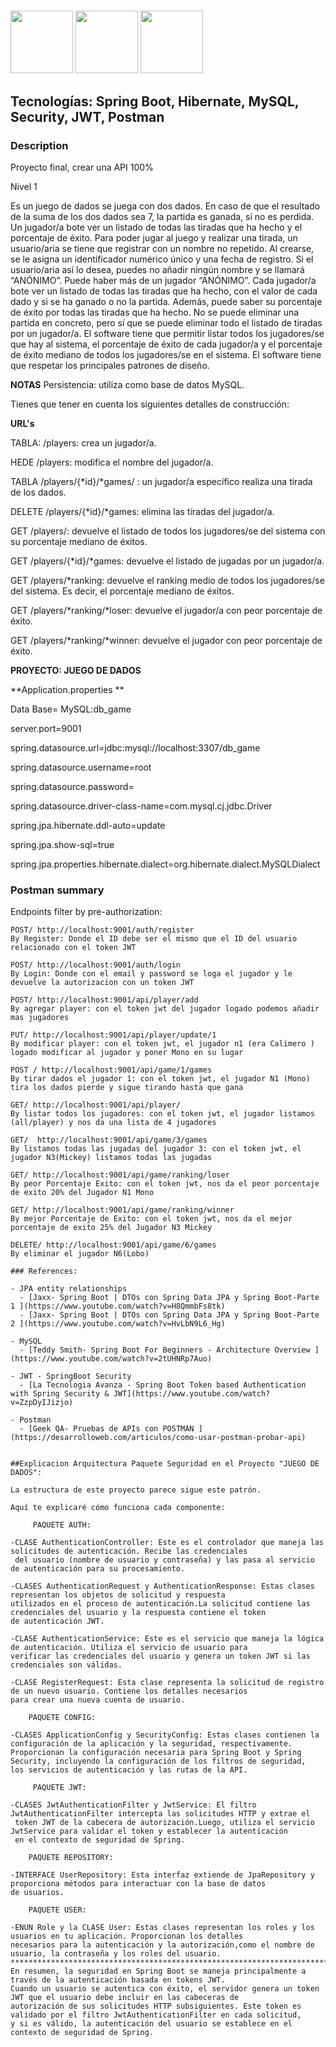 # 
<p float="left">
  <img src="src/main/resources/images/springboot.png" width="100" />
  <img src="src/main/resources/images/jwt.png" width="100" /> 
  <img src="src/main/resources/images/mysql.png" width="100" />
</p>


## Tecnologías: Spring Boot, Hibernate, MySQL, Security, JWT, Postman

### Description

Proyecto final, crear una API 100%

Nivel 1

Es un juego de dados se juega con dos dados. En caso de que el resultado de la suma de los dos dados sea 7, la partida es ganada, si no es perdida.
Un jugador/a bote ver un listado de todas las tiradas que ha hecho y el porcentaje de éxito.
Para poder jugar al juego y realizar una tirada, un usuario/aria se tiene que registrar con un nombre no repetido. Al crearse, se le asigna un 
identificador numérico único y una fecha de registro. Si el usuario/aria así lo desea, puedes no añadir ningún nombre y se llamará “ANÓNIMO”.
Puede haber más de un jugador “ANÓNIMO”.
Cada jugador/a bote ver un listado de todas las tiradas que ha hecho, con el valor de cada dado y si se ha ganado o no la partida. Además, puede 
saber su porcentaje de éxito por todas las tiradas que ha hecho.
No se puede eliminar una partida en concreto, pero sí que se puede eliminar todo el listado de tiradas por un jugador/a.
El software tiene que permitir listar todos los jugadores/se que hay al sistema, el porcentaje de éxito de cada jugador/a y el porcentaje de éxito
mediano de todos los jugadores/se en el sistema.
El software tiene que respetar los principales patrones de diseño.

**NOTAS**
Persistencia: utiliza como base de datos MySQL. 

Tienes que tener en cuenta los siguientes detalles de construcción:

**URL's** 

TABLA: /players: crea un jugador/a.

HEDE /players: modifica el nombre del jugador/a.

TABLA /players/{*id}/*games/ : un jugador/a específico realiza una tirada de los dados.

DELETE /players/{*id}/*games: elimina las tiradas del jugador/a.

GET /players/: devuelve el listado de todos los jugadores/se del sistema con su porcentaje mediano de éxitos.

GET /players/{*id}/*games: devuelve el listado de jugadas por un jugador/a.

GET /players/*ranking: devuelve el ranking medio de todos los jugadores/se del sistema. Es decir, el porcentaje mediano de éxitos.

GET /players/*ranking/*loser: devuelve el jugador/a con peor porcentaje de éxito.

GET /players/*ranking/*winner: devuelve el jugador con peor porcentaje de éxito.

**PROYECTO: JUEGO DE DADOS** 

**Application.properties **

Data Base= MySQL:db_game

server.port=9001

spring.datasource.url=jdbc:mysql://localhost:3307/db_game

spring.datasource.username=root

spring.datasource.password=

spring.datasource.driver-class-name=com.mysql.cj.jdbc.Driver

spring.jpa.hibernate.ddl-auto=update

spring.jpa.show-sql=true

spring.jpa.properties.hibernate.dialect=org.hibernate.dialect.MySQLDialect

### Postman summary 

Endpoints filter by pre-authorization:
```
POST/ http://localhost:9001/auth/register
By Register: Donde el ID debe ser el mismo que el ID del usuario relacionado con el token JWT

POST/ http://localhost:9001/auth/login
By Login: Donde con el email y password se loga el jugador y le devuelve la autorizacion con un token JWT

POST/ http://localhost:9001/api/player/add
By agregar player: con el token jwt del jugador logado podemos añadir mas jugadores

PUT/ http://localhost:9001/api/player/update/1
By modificar player: con el token jwt, el jugador n1 (era Calimero ) logado modificar al jugador y poner Mono en su lugar

POST / http://localhost:9001/api/game/1/games
By tirar dados el jugador 1: con el token jwt, el jugador N1 (Mono) tira los dados pierde y sigue tirando hasta que gana

GET/ http://localhost:9001/api/player/
By listar todos los jugadores: con el token jwt, el jugador listamos (all/player) y nos da una lista de 4 jugadores

GET/  http://localhost:9001/api/game/3/games
By listamos todas las jugadas del jugador 3: con el token jwt, el jugador N3(Mickey) listamos todas las jugadas

GET/ http://localhost:9001/api/game/ranking/loser
By peor Porcentaje Exito: con el token jwt, nos da el peor porcentaje de exito 20% del Jugador N1 Mono

GET/ http://localhost:9001/api/game/ranking/winner
By mejor Porcentaje de Exito: con el token jwt, nos da el mejor porcentaje de exito 25% del Jugador N3 Mickey

DELETE/ http://localhost:9001/api/game/6/games
By eliminar el jugador N6(Lobo)

### References:

- JPA entity relationships
  - [Jaxx- Spring Boot | DTOs con Spring Data JPA y Spring Boot-Parte 1 ](https://www.youtube.com/watch?v=H8QmmbFs8tk)
  - [Jaxx- Spring Boot | DTOs con Spring Data JPA y Spring Boot-Parte 2 ](https://www.youtube.com/watch?v=HvLbN9L6_Hg)

- MySQL
  - [Teddy Smith- Spring Boot For Beginners - Architecture Overview ] (https://www.youtube.com/watch?v=2tUHNRp7Auo)

- JWT - SpringBoot Security
  - [La Tecnologia Avanza - Spring Boot Token based Authentication with Spring Security & JWT](https://www.youtube.com/watch?v=ZzpDyIJizjo)

- Postman
  - [Geek QA- Pruebas de APIs con POSTMAN ](https://desarrolloweb.com/articulos/como-usar-postman-probar-api)

  
##Explicacion Arquitectura Paquete Seguridad en el Proyecto "JUEGO DE DADOS":

La estructura de este proyecto parece sigue este patrón.

Aquí te explicaré cómo funciona cada componente:

     PAQUETE AUTH:

-CLASE AuthenticationController: Este es el controlador que maneja las solicitudes de autenticación. Recibe las credenciales
 del usuario (nombre de usuario y contraseña) y las pasa al servicio de autenticación para su procesamiento.

-CLASES AuthenticationRequest y AuthenticationResponse: Estas clases representan los objetos de solicitud y respuesta
utilizados en el proceso de autenticación.La solicitud contiene las credenciales del usuario y la respuesta contiene el token
de autenticación JWT.

-CLASE AuthenticationService: Este es el servicio que maneja la lógica de autenticación. Utiliza el servicio de usuario para
verificar las credenciales del usuario y genera un token JWT si las credenciales son válidas.

-CLASE RegisterRequest: Esta clase representa la solicitud de registro de un nuevo usuario. Contiene los detalles necesarios
para crear una nueva cuenta de usuario.

    PAQUETE CONFIG:

-CLASES ApplicationConfig y SecurityConfig: Estas clases contienen la configuración de la aplicación y la seguridad, respectivamente.
Proporcionan la configuración necesaria para Spring Boot y Spring Security, incluyendo la configuración de los filtros de seguridad,
los servicios de autenticación y las rutas de la API.

     PAQUETE JWT:

-CLASES JwtAuthenticationFilter y JwtService: El filtro JwtAuthenticationFilter intercepta las solicitudes HTTP y extrae el
 token JWT de la cabecera de autorización.Luego, utiliza el servicio JwtService para validar el token y establecer la autenticación
 en el contexto de seguridad de Spring.

    PAQUETE REPOSITORY:

-INTERFACE UserRepository: Esta interfaz extiende de JpaRepository y proporciona métodos para interactuar con la base de datos
de usuarios.

    PAQUETE USER:

-ENUN Role y la CLASE User: Estas clases representan los roles y los usuarios en tu aplicación. Proporcionan los detalles
necesarios para la autenticación y la autorización,como el nombre de usuario, la contraseña y los roles del usuario.
********************************************************************************************************************************************
En resumen, la seguridad en Spring Boot se maneja principalmente a través de la autenticación basada en tokens JWT.
Cuando un usuario se autentica con éxito, el servidor genera un token JWT que el usuario debe incluir en las cabeceras de
autorización de sus solicitudes HTTP subsiguientes. Este token es validado por el filtro JwtAuthenticationFilter en cada solicitud,
y si es válido, la autenticación del usuario se establece en el contexto de seguridad de Spring.



